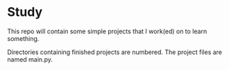 # Study

This repo will contain some simple projects that I work(ed) on to learn something.

Directories containing finished projects are numbered. The project files are named main.py.
